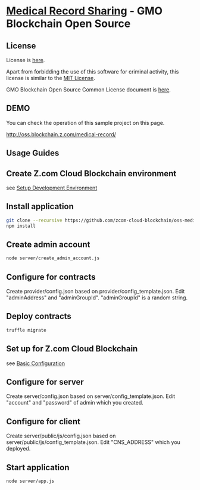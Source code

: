 [Medical Record Sharing](https://guide.blockchain.z.com/docs/oss/medical-record/) - GMO Blockchain Open Source
==================================================

License
--------------------------------------
License is [here](./LICENSE.txt).

Apart from forbidding the use of this software for criminal activity, this license is similar to the [MIT License](https://opensource.org/licenses/mit-license.php).

GMO Blockchain Open Source Common License document is [here](https://guide.blockchain.z.com/docs/oss/license/).

DEMO
--------------------------------------
You can check the operation of this sample project on this page.

http://oss.blockchain.z.com/medical-record/

Usage Guides
--------------------------------------

## Create Z.com Cloud Blockchain environment
see [Setup Development Environment](https://guide.blockchain.z.com/docs/init/setup/)

## Install application
```bash
git clone --recursive https://github.com/zcom-cloud-blockchain/oss-medical-record.git
npm install
```

## Create admin account
```bash
node server/create_admin_account.js
```

## Configure for contracts
Create provider/config.json based on provider/config_template.json. Edit "adminAddress" and "adminGroupId". "adminGroupId" is a random string.

## Deploy contracts
```bash
truffle migrate
```

## Set up for Z.com Cloud Blockchain
see [Basic Configuration](https://guide.blockchain.conoha.jp/docs/dapp/setup/)

## Configure for server
Create server/config.json based on server/config_template.json. Edit "account" and "password" of admin which you created.

## Configure for client
Create server/public/js/config.json based on server/public/js/config_template.json. Edit "CNS_ADDRESS" which you deployed.


## Start application
```bash
node server/app.js
```
